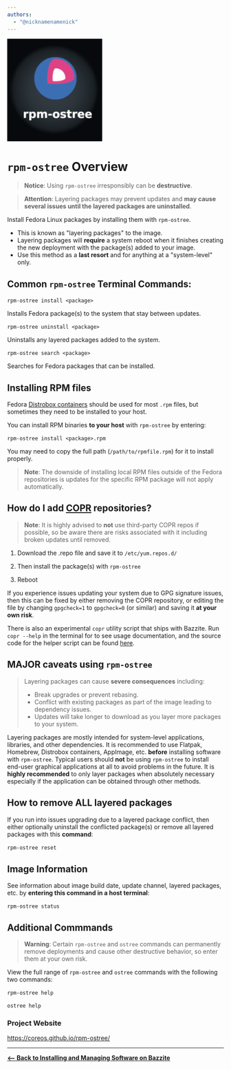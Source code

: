 ```yaml
---
authors:
  - "@nicknamenamenick"
---
```


<!-- ANCHOR: METADATA -->
<!--{"url_discourse": "https://universal-blue.discourse.group/docs?topic=2642", "fetched_at": "2024-09-03 16:43:05.295995+00:00"}-->
<!-- ANCHOR_END: METADATA -->

![rpm-ostree|500x500, 30%](../img/rpm-ostree.png)

# `rpm-ostree` Overview

> **Notice**: Using `rpm-ostree` irresponsibly can be **destructive**.

> **Attention**: Layering packages may prevent updates and **may cause several issues until the layered packages are uninstalled**.

Install Fedora Linux packages by installing them with `rpm-ostree`.

- This is known as "layering packages" to the image.
- Layering packages will **require** a system reboot when it finishes creating the new deployment with the package(s) added to your image.
- Use this method as a **last resort** and for anything at a "system-level" only.

## Common `rpm-ostree` Terminal Commands:

```
rpm-ostree install <package>
```

Installs Fedora package(s) to the system that stay between updates.

```
rpm-ostree uninstall <package>
```

Uninstalls any layered packages added to the system.

```
rpm-ostree search <package>
```

Searches for Fedora packages that can be installed.

## Installing RPM files

Fedora [Distrobox containers](https://docs.bazzite.gg/Installing_and_Managing_Software/Distrobox/) should be used for most `.rpm` files, but sometimes they need to be installed to your host.

You can install RPM binaries **to your host** with `rpm-ostree` by entering:

```
rpm-ostree install <package>.rpm
```

You may need to copy the full path (`/path/to/rpmfile.rpm`) for it to install properly.

> **Note**: The downside of installing local RPM files outside of the Fedora repositories is updates for the specific RPM package will not apply automatically.

## How do I add [COPR](https://copr.fedorainfracloud.org) repositories?

> **Note**: It is highly advised to **not** use third-party COPR repos if possible, so be aware there are risks associated with it including broken updates until removed.

1. Download the .repo file and save it to `/etc/yum.repos.d/`

2. Then install the package(s) with `rpm-ostree`

3. Reboot

If you experience issues updating your system due to GPG signature issues, then this can be fixed by either removing the COPR repository, or editing the file by changing `gpgcheck=1` to `gpgcheck=0` (or similar) and saving it **at your own risk**.

There is also an experimental `copr` utility script that ships with Bazzite. Run `copr --help` in the terminal for to see usage documentation, and the source code for the helper script can be found [here](https://github.com/ublue-os/COPR-command).

## **MAJOR** caveats using `rpm-ostree`

>Layering packages can cause **severe consequences** including:
>
>- Break upgrades or prevent rebasing.
>- Conflict with existing packages as part of the image leading to dependency issues.
>- Updates will take longer to download as you layer more packages to your system.

Layering packages are mostly intended for system-level applications, libraries, and other dependencies. It is recommended to use Flatpak, Homebrew, Distrobox containers, AppImage, etc. **before** installing software with `rpm-ostree`. Typical users should **not** be using `rpm-ostree` to install end-user graphical applications at all to avoid problems in the future.  It is **highly recommended** to only layer packages when absolutely necessary especially if the application can be obtained through other methods.

## How to remove **ALL** layered packages

If you run into issues upgrading due to a layered package conflict, then either optionally uninstall the conflicted package(s) or remove all layered packages with this **command**:

```bash
rpm-ostree reset
```

## Image Information

See information about image build date, update channel, layered packages, etc. by **entering this command in a host terminal**:

```command
rpm-ostree status
```

## Additional Commmands

>**Warning**: Certain `rpm-ostree` and `ostree` commands can permanently remove deployments and cause other destructive behavior, so enter them at your own risk.

View the full range of `rpm-ostree` and `ostree` commands with the following two commands:

```
rpm-ostree help
```

```
ostree help
```

### Project Website

https://coreos.github.io/rpm-ostree/

<hr>

[**<-- Back to Installing and Managing Software on Bazzite**](./index.md)
